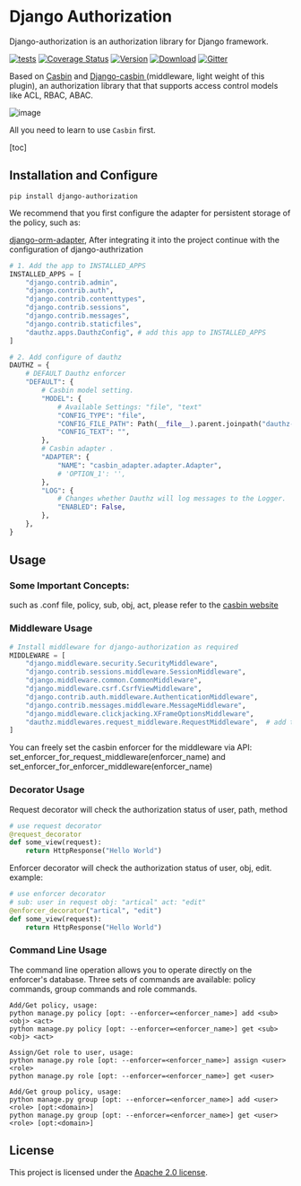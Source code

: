 # Django Authorization

Django-authorization is an authorization library for Django framework.

[![tests](https://github.com/pycasbin/django-authorization/actions/workflows/release.yml/badge.svg)](https://github.com/pycasbin/django-authorization/actions/workflows/release.yml) [![Coverage Status](https://coveralls.io/repos/github/pycasbin/django-authorization/badge.svg)](https://coveralls.io/github/pycasbin/django-authorization) [![Version](https://img.shields.io/pypi/v/django-authorization.svg)](https://pypi.org/project/django-authorization/) [![Download](https://img.shields.io/pypi/dm/django-authorization.svg)](https://pypi.org/project/django-authorization/) [![Gitter](https://badges.gitter.im/Join%20Chat.svg)](https://gitter.im/casbin/lobby)

Based on [Casbin](https://github.com/casbin/pycasbin) and [Django-casbin ](https://github.com/pycasbin/django-casbin) (middleware, light weight of this plugin), an authorization library that that supports access control models like ACL, RBAC, ABAC.

![image](https://user-images.githubusercontent.com/75596353/188299007-2c3c3fcd-a019-4c9e-a455-46ff93bb8613.png)

All you need to learn to use `Casbin` first.

[toc]

## Installation and Configure

```
pip install django-authorization
```

We recommend that you first configure the adapter for persistent storage of the policy, such as: 

[django-orm-adapter](https://github.com/pycasbin/django-orm-adapter), After integrating it into the project continue with the configuration of django-authrization

```python
# 1. Add the app to INSTALLED_APPS
INSTALLED_APPS = [
    "django.contrib.admin",
    "django.contrib.auth",
    "django.contrib.contenttypes",
    "django.contrib.sessions",
    "django.contrib.messages",
    "django.contrib.staticfiles",
    "dauthz.apps.DauthzConfig",	# add this app to INSTALLED_APPS
]

# 2. Add configure of dauthz
DAUTHZ = {
    # DEFAULT Dauthz enforcer
    "DEFAULT": {
        # Casbin model setting.
        "MODEL": {
            # Available Settings: "file", "text"
            "CONFIG_TYPE": "file",
            "CONFIG_FILE_PATH": Path(__file__).parent.joinpath("dauthz-model.conf"),
            "CONFIG_TEXT": "",
        },
        # Casbin adapter .
        "ADAPTER": {
            "NAME": "casbin_adapter.adapter.Adapter",
            # 'OPTION_1': '',
        },
        "LOG": {
            # Changes whether Dauthz will log messages to the Logger.
            "ENABLED": False,
        },
    },
}
```

## Usage

### Some Important Concepts:

such as .conf file, policy, sub, obj, act, please refer to the [casbin website](https://casbin.io/)

### Middleware Usage

```python
# Install middleware for django-authorization as required
MIDDLEWARE = [
    "django.middleware.security.SecurityMiddleware",
    "django.contrib.sessions.middleware.SessionMiddleware",
    "django.middleware.common.CommonMiddleware",
    "django.middleware.csrf.CsrfViewMiddleware",
    "django.contrib.auth.middleware.AuthenticationMiddleware",
    "django.contrib.messages.middleware.MessageMiddleware",
    "django.middleware.clickjacking.XFrameOptionsMiddleware",
    "dauthz.middlewares.request_middleware.RequestMiddleware",	# add the middleware 
]
```

You can freely set the casbin enforcer for the middleware via API: set_enforcer_for_request_middleware(enforcer_name) and set_enforcer_for_enforcer_middleware(enforcer_name)

### Decorator Usage

Request decorator will check the authorization status of user, path, method

```python
# use request decorator
@request_decorator
def some_view(request):
    return HttpResponse("Hello World")
```

Enforcer decorator will check the authorization status of user, obj, edit. example: 

```python
# use enforcer decorator
# sub: user in request obj: "artical" act: "edit"
@enforcer_decorator("artical", "edit")
def some_view(request):
    return HttpResponse("Hello World")
```

### Command Line Usage

The command line operation allows you to operate directly on the enforcer's database. Three sets of commands are available: policy commands, group commands and role commands.

```shell
Add/Get policy, usage: 
python manage.py policy [opt: --enforcer=<enforcer_name>] add <sub> <obj> <act>
python manage.py policy [opt: --enforcer=<enforcer_name>] get <sub> <obj> <act>

Assign/Get role to user, usage: 
python manage.py role [opt: --enforcer=<enforcer_name>] assign <user> <role>
python manage.py role [opt: --enforcer=<enforcer_name>] get <user>

Add/Get group policy, usage:
python manage.py group [opt: --enforcer=<enforcer_name>] add <user> <role> [opt:<domain>]
python manage.py group [opt: --enforcer=<enforcer_name>] get <user> <role> [opt:<domain>]
```

## License

This project is licensed under the [Apache 2.0 license](https://github.com/php-casbin/laravel-authz/blob/master/LICENSE).
